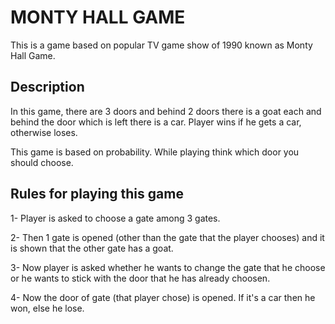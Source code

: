# MONTY HALL GAME
This is a game based on popular TV game show of 1990 known as Monty Hall Game.

## Description
In this game, there are 3 doors and behind 2 doors there is a goat each and behind the door which is left there is a car.
Player wins if he gets a car, otherwise loses.

This game is based on probability. While playing think which door you should choose. 


## Rules for playing this game

1- Player is asked to choose a gate among 3 gates.

2- Then 1 gate is opened (other than the gate that the player chooses) and it is shown that the other gate has a goat.

3- Now player is asked whether he wants to change the gate that he choose or he wants to stick with the door that he has already choosen.

4- Now the door of gate (that player chose) is opened. If it's a car then he won, else he lose.
